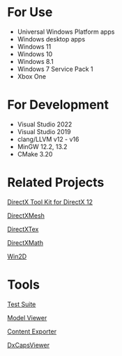 # For Use
* Universal Windows Platform apps
* Windows desktop apps
* Windows 11
* Windows 10
* Windows 8.1
* Windows 7 Service Pack 1
* Xbox One

# For Development
* Visual Studio 2022
* Visual Studio 2019
* clang/LLVM v12 - v16
* MinGW 12.2, 13.2
* CMake 3.20

# Related Projects

[DirectX Tool Kit for DirectX 12](https://github.com/Microsoft/DirectXTK12)

[DirectXMesh](https://github.com/Microsoft/DirectXMesh)

[DirectXTex](https://github.com/Microsoft/DirectXTex)

[DirectXMath](https://github.com/Microsoft/DirectXMath)

[Win2D](https://github.com/Microsoft/Win2D)

# Tools

[Test Suite](https://github.com/walbourn/directxtktest/wiki)

[Model Viewer](https://github.com/walbourn/directxtkmodelviewer)

[Content Exporter](https://github.com/walbourn/contentexporter)

[DxCapsViewer](https://github.com/microsoft/DxCapsViewer)

